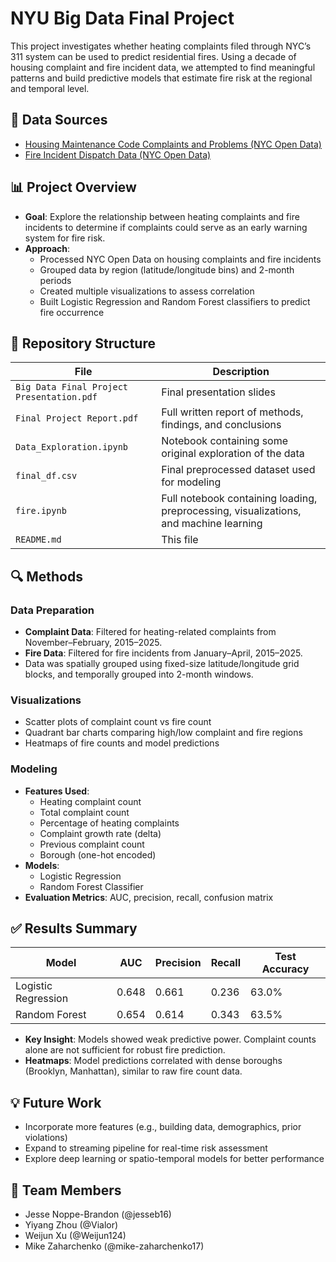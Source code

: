 # NYU Big Data Final Project

This project investigates whether heating complaints filed through NYC’s 311 system can be used to predict residential fires. Using a decade of housing complaint and fire incident data, we attempted to find meaningful patterns and build predictive models that estimate fire risk at the regional and temporal level.

## 🔗 Data Sources

- [Housing Maintenance Code Complaints and Problems (NYC Open Data)](https://data.cityofnewyork.us/Housing-Development/Housing-Maintenance-Code-Complaints-and-Problems/ygpa-z7cr/about_data)
- [Fire Incident Dispatch Data (NYC Open Data)](https://data.cityofnewyork.us/Public-Safety/Fire-Incident-Dispatch-Data/8m42-w767/about_data)


## 📊 Project Overview

- **Goal**: Explore the relationship between heating complaints and fire incidents to determine if complaints could serve as an early warning system for fire risk.
- **Approach**: 
  - Processed NYC Open Data on housing complaints and fire incidents
  - Grouped data by region (latitude/longitude bins) and 2-month periods
  - Created multiple visualizations to assess correlation
  - Built Logistic Regression and Random Forest classifiers to predict fire occurrence

## 📁 Repository Structure

| File | Description |
|------|-------------|
| `Big Data Final Project Presentation.pdf` | Final presentation slides |
| `Final Project Report.pdf` | Full written report of methods, findings, and conclusions |
| `Data_Exploration.ipynb` | Notebook containing some original exploration of the data|
| `final_df.csv` | Final preprocessed dataset used for modeling |
| `fire.ipynb` | Full notebook containing loading, preprocessing, visualizations, and machine learning|
| `README.md` | This file |

## 🔍 Methods

### Data Preparation

- **Complaint Data**: Filtered for heating-related complaints from November–February, 2015–2025.
- **Fire Data**: Filtered for fire incidents from January–April, 2015–2025.
- Data was spatially grouped using fixed-size latitude/longitude grid blocks, and temporally grouped into 2-month windows.

### Visualizations

- Scatter plots of complaint count vs fire count
- Quadrant bar charts comparing high/low complaint and fire regions
- Heatmaps of fire counts and model predictions

### Modeling

- **Features Used**:
  - Heating complaint count
  - Total complaint count
  - Percentage of heating complaints
  - Complaint growth rate (delta)
  - Previous complaint count
  - Borough (one-hot encoded)
- **Models**:
  - Logistic Regression
  - Random Forest Classifier
- **Evaluation Metrics**: AUC, precision, recall, confusion matrix

## ✅ Results Summary

| Model | AUC | Precision | Recall | Test Accuracy |
|-------|-----|-----------|--------|----------------|
| Logistic Regression | 0.648 | 0.661 | 0.236 | 63.0% |
| Random Forest | 0.654 | 0.614 | 0.343 | 63.5% |

- **Key Insight**: Models showed weak predictive power. Complaint counts alone are not sufficient for robust fire prediction.
- **Heatmaps**: Model predictions correlated with dense boroughs (Brooklyn, Manhattan), similar to raw fire count data.

## 💡 Future Work

- Incorporate more features (e.g., building data, demographics, prior violations)
- Expand to streaming pipeline for real-time risk assessment
- Explore deep learning or spatio-temporal models for better performance

## 👥 Team Members

- Jesse Noppe-Brandon (@jesseb16)
- Yiyang Zhou (@Vialor)
- Weijun Xu (@Weijun124)
- Mike Zaharchenko (@mike-zaharchenko17)
